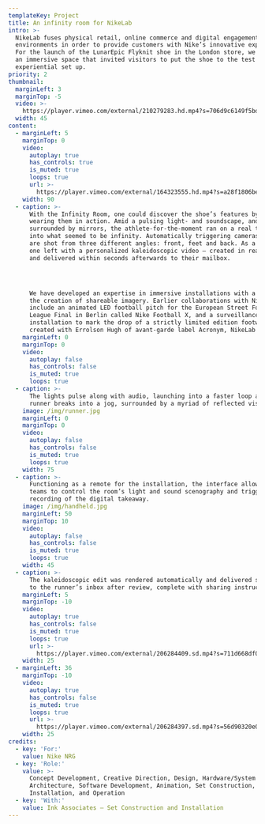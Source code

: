 ```yaml
---
templateKey: Project
title: An infinity room for NikeLab
intro: >-
  NikeLab fuses physical retail, online commerce and digital engagement
  environments in order to provide customers with Nike’s innovative expressions.
  For the launch of the LunarEpic Flyknit shoe in the London store, we conceived
  an immersive space that invited visitors to put the shoe to the test in an
  experiential set up.
priority: 2
thumbnail:
  marginLeft: 3
  marginTop: -5
  video: >-
    https://player.vimeo.com/external/210279283.hd.mp4?s=706d9c6149f5bd15d01856a15818b6e9a8702a80&profile_id=119
  width: 45
content:
  - marginLeft: 5
    marginTop: 0
    video:
      autoplay: true
      has_controls: true
      is_muted: true
      loops: true
      url: >-
        https://player.vimeo.com/external/164323555.hd.mp4?s=a28f1806bea7340079cd554c56b82240d9544f4e&profile_id=119
    width: 90
  - caption: >-
      With the Infinity Room, one could discover the shoe’s features by actually
      wearing them in action. Amid a pulsing light- and soundscape, and fully
      surrounded by mirrors, the athlete-for-the-moment ran on a real treadmill
      into what seemed to be infinity. Automatically triggering cameras, runners
      are shot from three different angles: front, feet and back. As a bonus,
      one left with a personalized kaleidoscopic video – created in real time
      and delivered within seconds afterwards to their mailbox.




      We have developed an expertise in immersive installations with a focus on
      the creation of shareable imagery. Earlier collaborations with Nike
      include an animated LED football pitch for the European Street Football
      League Final in Berlin called Nike Football X, and a surveillance-themed
      installation to mark the drop of a strictly limited edition footwear,
      created with Errolson Hugh of avant-garde label Acronym, NikeLab x ACRNM.
    marginLeft: 0
    marginTop: 0
    video:
      autoplay: false
      has_controls: false
      is_muted: true
      loops: true
  - caption: >-
      The lights pulse along with audio, launching into a faster loop as the
      runner breaks into a jog, surrounded by a myriad of reflected visions.
    image: /img/runner.jpg
    marginLeft: 0
    marginTop: 0
    video:
      autoplay: false
      has_controls: false
      is_muted: true
      loops: true
    width: 75
  - caption: >-
      Functioning as a remote for the installation, the interface allowed Nike
      teams to control the room’s light and sound scenography and trigger the
      recording of the digital takeaway.
    image: /img/handheld.jpg
    marginLeft: 50
    marginTop: 10
    video:
      autoplay: false
      has_controls: false
      is_muted: true
      loops: true
    width: 45
  - caption: >-
      The kaleidoscopic edit was rendered automatically and delivered straight
      to the runner’s inbox after review, complete with sharing instructions.
    marginLeft: 5
    marginTop: -10
    video:
      autoplay: true
      has_controls: false
      is_muted: true
      loops: true
      url: >-
        https://player.vimeo.com/external/206284409.sd.mp4?s=711d668df070bf3f5a0b1cb0e7b43fd6a60ec380&profile_id=164
    width: 25
  - marginLeft: 36
    marginTop: -10
    video:
      autoplay: true
      has_controls: false
      is_muted: true
      loops: true
      url: >-
        https://player.vimeo.com/external/206284397.sd.mp4?s=56d90320e027d3775975d6c6e209fcbb6487b56f&profile_id=164
    width: 25
credits:
  - key: 'For:'
    value: Nike NRG
  - key: 'Role:'
    value: >-
      Concept Development, Creative Direction, Design, Hardware/System
      Architecture, Software Development, Animation, Set Construction,
      Installation, and Operation
  - key: 'With:'
    value: Ink Associates — Set Construction and Installation
---
```


